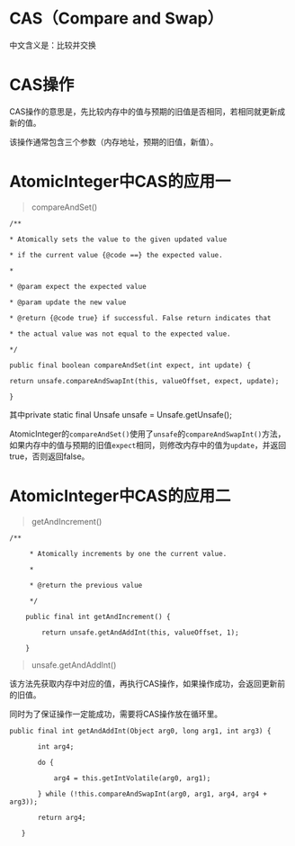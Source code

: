 # CAS（Compare and Swap）

中文含义是：比较并交换

# CAS操作

CAS操作的意思是，先比较内存中的值与预期的旧值是否相同，若相同就更新成新的值。

该操作通常包含三个参数（内存地址，预期的旧值，新值）。

# AtomicInteger中CAS的应用一

> compareAndSet\(\)

`/**`

`* Atomically sets the value to the given updated value`

`* if the current value {@code ==} the expected value.`

`*`

`* @param expect the expected value`

`* @param update the new value`

`* @return {@code true} if successful. False return indicates that`

`* the actual value was not equal to the expected value.`

`*/`

`public final boolean compareAndSet(int expect, int update) {`

`return unsafe.compareAndSwapInt(this, valueOffset, expect, update);`

`}`

其中private static final Unsafe unsafe = Unsafe.getUnsafe\(\);

AtomicInteger的`compareAndSet()`使用了`unsafe`的`compareAndSwapInt()`方法，如果内存中的值与预期的旧值`expect`相同，则修改内存中的值为`update`，并返回true，否则返回false。

# AtomicInteger中CAS的应用二

> getAndIncrement\(\)

`/**`

`     * Atomically increments by one the current value.`

`     *`

`     * @return the previous value`

`     */`

`    public final int getAndIncrement() {`

`        return unsafe.getAndAddInt(this, valueOffset, 1);`

`    }`

> unsafe.getAndAddInt\(\)

该方法先获取内存中对应的值，再执行CAS操作，如果操作成功，会返回更新前的旧值。

同时为了保证操作一定能成功，需要将CAS操作放在循环里。

`public final int getAndAddInt(Object arg0, long arg1, int arg3) {`

`		int arg4;`

`		do {`

`			arg4 = this.getIntVolatile(arg0, arg1);`

`		} while (!this.compareAndSwapInt(arg0, arg1, arg4, arg4 + arg3));`

`		return arg4;`

`	}`

